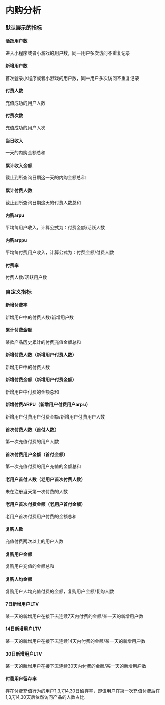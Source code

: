 # 内购分析

### **默认展示的指标**

#### 活跃用户数

进入小程序或者小游戏的用户数，同一用户多次访问不重复记录

#### 新增用户数

首次登录小程序或者小游戏的用户数，同一用户多次访问不重复记录

#### 付费人数

充值成功的用户人数

#### 付费次数

充值成功的用户人次

#### 当日收入

一天的内购金额总和

#### 累计收入金额

截止到所查询日期这一天的内购金额总和

#### 累计付费人数

截止到所查询日期这天的付费人数总和

#### 内购arpu

平均每用户收入，计算公式为：付费金额/活跃人数

#### 内购arppu

平均每付费用户收入，计算公式为：付费金额/付费人数

#### 付费率

付费人数/活跃用户数



### **自定义指标**

#### 新增付费率

新增用户中的付费人数/新增用户数

#### 累计付费金额

某款产品历史累计的付费充值金额总和

#### 新增付费人数（新增用户付费人数）

新增用户中的付费人数

#### 新增付费金额（新增用户付费金额）

新增用户中付费的金额总和

#### 新增付费ARPU（新增用户付费用户arpu）

新增用户付费用户付费金额/新增用户付费用户人数

#### 首次付费人数（首付人数）

第一次充值付费的用户人数

#### 首次付费用户金额（首付金额）

第一次充值付费的用户充值的金额总和

#### 老用户首付人数（老用户首次付费人数）

未在注册当天第一次付费的人数

#### 老用户首次付费金额（老用户首付金额）

老用户首次付费用户付费的金额总和

#### 复购人数

充值付费两次以上的用户人数

#### 复购用户金额

复购用户充值的金额总和

#### 复购人均金额

复购用户人均充值付费的金额，复购用户金额/复购人数

#### 7日新增用户LTV

某一天的新增用户在接下去连续7天内付费的金额/某一天的新增用户数

#### 14日新增用户LTV

某一天的新增用户在接下去连续14天内付费的金额/某一天的新增用户数

#### 30日新增用户LTV

某一天的新增用户在接下去连续30天内付费的金额/某一天的新增用户数

#### 付费用户留存率

存在付费充值行为的用户1,3,7,14,30日留存率，即该用户在第一次充值付费后在1,3,7,14,30天后依然访问产品的人数占比  


